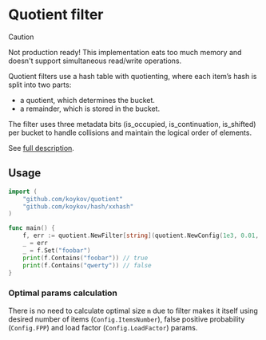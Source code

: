 # Quotient filter

> [!CAUTION]
> Not production ready!
> This implementation eats too much memory and doesn't support simultaneous read/write operations.

Quotient filters use a hash table with quotienting, where each item’s hash is split into two parts:
* a quotient, which determines the bucket.
* a remainder, which is stored in the bucket.

The filter uses three metadata bits (is_occupied, is_continuation, is_shifted) per bucket to handle collisions and
maintain the logical order of elements.

See [full description](https://en.wikipedia.org/wiki/Quotient_filter).

## Usage

```go
import (
	"github.com/koykov/quotient"
	"github.com/koykov/hash/xxhash"
)

func main() {
	f, err := quotient.NewFilter[string](quotient.NewConfig(1e3, 0.01, xxhash.Hasher64[[]byte]{}))
    _ = err
	_ = f.Set("foobar")
	print(f.Contains("foobar")) // true
    print(f.Contains("qwerty")) // false
}
```

### Optimal params calculation

There is no need to calculate optimal size `m` due to filter makes it itself using desired number of items (`Config.ItemsNumber`),
false positive probability (`Config.FPP`) and load factor (`Config.LoadFactor`) params.
